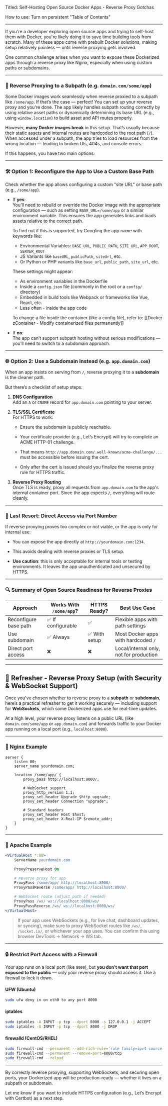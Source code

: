 Titled: Self-Hosting Open Source Docker Apps - Reverse Proxy Gotchas

How to use: Turn on persistent "Table of Contents"

---

If you're a developer exploring open source apps and trying to self-host them with Docker, you're likely doing it to save time building tools from scratch. Many of these apps come with prebuilt Docker solutions, making setup relatively painless — until reverse proxying gets involved.

One common challenge arises when you want to expose these Dockerized apps through a reverse proxy like Nginx, especially when using custom paths or subdomains.

---

### 🔁 Reverse Proxying to a Subpath (e.g. `domain.com/some/app`)

Some Docker images work seamlessly when reverse proxied to a subpath like `/some/app`. If that’s the case — perfect! You can set up your reverse proxy and you're done. The app likely handles subpath routing correctly by using relative asset paths or dynamically determining its base URL (e.g., using `window.location`) to build asset and API routes properly.

However, **many Docker images break** in this setup. That’s usually because their static assets and internal routes are hardcoded to the root path (`/`). When accessed under a subpath, the app tries to load resources from the wrong location — leading to broken UIs, 404s, and console errors.

If this happens, you have two main options:

---

### 🛠 Option 1: Reconfigure the App to Use a Custom Base Path

Check whether the app allows configuring a custom "site URL" or base path (e.g., `/some/app`).

- If **yes**:  
	You’ll need to rebuild or override the Docker image with the appropriate configuration — such as setting `BASE_URL=/some/app` or a similar environment variable. This ensures the app generates links and loads assets relative to the correct path.
	
	To find out if this is supported, try Googling the app name with keywords like:
	- Environmental Variables: `BASE_URL`, `PUBLIC_PATH`, `SITE_URL`, `APP_ROOT`, `SERVER_ROOT`
	- JS Variants like `baseURL`, `publicPath`, `siteUrl`, etc.
	- Or Python or PHP variants like `base_url`, `public_path`, `site_url`, etc.
	
	These settings might appear:
	- As environment variables in the Dockerfile
	- Inside a `config.json` file (commonly in the root or a `config/` directory)
	- Embedded in build tools like Webpack or frameworks like Vue, React, etc.
	- Less often - inside the app code
	
	To change a file inside the container (like a config file), refer to: [[Docker zContainer - Modify containerized files permanently]]

- If **no**:  
    The app can’t support subpath hosting without serious modifications — you’ll need to switch to a subdomain approach.
    

---

### 🌐 Option 2: Use a Subdomain Instead (e.g. `app.domain.com`)

When an app insists on serving from `/`, reverse proxying it to a **subdomain** is the cleaner path.

But there’s a checklist of setup steps:

1. **DNS Configuration**  
    Add an `A` or `CNAME` record for `app.domain.com` pointing to your server.
    
2. **TLS/SSL Certificate**  
    For HTTPS to work:
    
    - Ensure the subdomain is publicly reachable.
        
    - Your certificate provider (e.g., Let’s Encrypt) will try to complete an ACME HTTP-01 challenge.
        
    - That means `http://app.domain.com/.well-known/acme-challenge/...` must be accessible before issuing the cert.
        
    - Only after the cert is issued should you finalize the reverse proxy rule for HTTPS traffic.
        
3. **Reverse Proxy Routing**  
    Once TLS is ready, proxy all requests from `app.domain.com` to the app's internal container port. Since the app expects `/`, everything will route cleanly.
    

---

### 🚨 Last Resort: Direct Access via Port Number

If reverse proxying proves too complex or not viable, or the app is only for internal use:

- You can expose the app directly at `http://yourdomain.com:1234`.
    
- This avoids dealing with reverse proxies or TLS setup.
    
- **Use caution**: this is only acceptable for internal tools or testing environments. It leaves the app unauthenticated and unsecured by HTTPS.
    

---

### 🔍 Summary of Open Source Readiness for Reverse Proxies

|Approach|Works With `/some/app`?|HTTPS Ready?|Best Use Case|
|---|---|---|---|
|Reconfigure base path|✅ If configurable|✅|Flexible apps with path settings|
|Use subdomain|✅ Always|✅ With setup|Most Docker apps with hardcoded `/`|
|Direct port access|❌|❌|Local/internal only, not for production|

---
## 🔁 Refresher - Reverse Proxy Setup (with Security & WebSocket Support)

Once you've chosen whether to reverse proxy to a **subpath** or **subdomain**, here’s a practical refresher to get it working securely — including support for **WebSockets**, which some Dockerized apps use for real-time updates.

At a high level, your reverse proxy listens on a public URL (like `domain.com/some/app` or `app.domain.com`) and forwards traffic to your Docker app running on a local port (e.g., `localhost:8000`).

---

### 📄 Nginx Example

```nginx
server {
    listen 80;
    server_name yourdomain.com;

    location /some/app/ {
        proxy_pass http://localhost:8000/;

        # WebSocket support
        proxy_http_version 1.1;
        proxy_set_header Upgrade $http_upgrade;
        proxy_set_header Connection "upgrade";

        # Standard headers
        proxy_set_header Host $host;
        proxy_set_header X-Real-IP $remote_addr;
    }
}
```

---

### 📄 Apache Example

```apache
<VirtualHost *:80>
    ServerName yourdomain.com

    ProxyPreserveHost On

    # Reverse proxy for app
    ProxyPass /some/app/ http://localhost:8000/
    ProxyPassReverse /some/app/ http://localhost:8000/

    # WebSocket route (adjust path if needed)
    ProxyPass /ws/ ws://localhost:8000/ws/
    ProxyPassReverse /ws/ ws://localhost:8000/ws/
</VirtualHost>
```

> If your app uses WebSockets (e.g., for live chat, dashboard updates, or syncing), make sure to proxy WebSocket routes like `/ws/`, `/socket.io/`, or whichever your app uses. You can confirm this using browser DevTools → Network → WS tab.

---

### 🔒 Restrict Port Access with a Firewall

Your app runs on a local port (like `8000`), but **you don’t want that port exposed to the public** — only your reverse proxy should access it. Use a firewall to lock it down.

#### UFW (Ubuntu)

```bash
sudo ufw deny in on eth0 to any port 8000
```

#### iptables

```bash
sudo iptables -A INPUT -p tcp --dport 8000 -s 127.0.0.1 -j ACCEPT
sudo iptables -A INPUT -p tcp --dport 8000 -j DROP
```

#### firewalld (CentOS/RHEL)

```bash
sudo firewall-cmd --permanent --add-rich-rule='rule family=ipv4 source address=127.0.0.1 port port=8000 protocol=tcp accept'
sudo firewall-cmd --permanent --remove-port=8000/tcp
sudo firewall-cmd --reload
```

---

By correctly reverse proxying, supporting WebSockets, and securing open ports, your Dockerized app will be production-ready — whether it lives on a subpath or subdomain.

Let me know if you want to include HTTPS configuration (e.g., Let’s Encrypt with Certbot) as a next step.